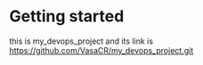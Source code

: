 # Getting started

this is my_devops_project and its link is https://github.com/VasaCR/my_devops_project.git